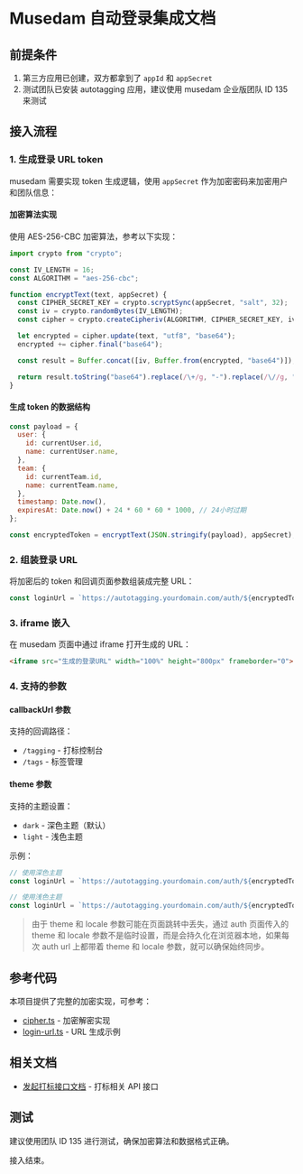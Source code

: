 # Musedam 自动登录集成文档

## 前提条件

1. 第三方应用已创建，双方都拿到了 `appId` 和 `appSecret`
2. 测试团队已安装 autotagging 应用，建议使用 musedam 企业版团队 ID 135 来测试

## 接入流程

### 1. 生成登录 URL token

musedam 需要实现 token 生成逻辑，使用 `appSecret` 作为加密密码来加密用户和团队信息：

#### 加密算法实现

使用 AES-256-CBC 加密算法，参考以下实现：

```javascript
import crypto from "crypto";

const IV_LENGTH = 16;
const ALGORITHM = "aes-256-cbc";

function encryptText(text, appSecret) {
  const CIPHER_SECRET_KEY = crypto.scryptSync(appSecret, "salt", 32);
  const iv = crypto.randomBytes(IV_LENGTH);
  const cipher = crypto.createCipheriv(ALGORITHM, CIPHER_SECRET_KEY, iv);

  let encrypted = cipher.update(text, "utf8", "base64");
  encrypted += cipher.final("base64");

  const result = Buffer.concat([iv, Buffer.from(encrypted, "base64")]);

  return result.toString("base64").replace(/\+/g, "-").replace(/\//g, "_").replace(/=/g, "");
}
```

#### 生成 token 的数据结构

```javascript
const payload = {
  user: {
    id: currentUser.id,
    name: currentUser.name,
  },
  team: {
    id: currentTeam.id,
    name: currentTeam.name,
  },
  timestamp: Date.now(),
  expiresAt: Date.now() + 24 * 60 * 60 * 1000, // 24小时过期
};

const encryptedToken = encryptText(JSON.stringify(payload), appSecret);
```

### 2. 组装登录 URL

将加密后的 token 和回调页面参数组装成完整 URL：

```javascript
const loginUrl = `https://autotagging.yourdomain.com/auth/${encryptedToken}?callbackUrl=/tagging&theme=dark`;
```

### 3. iframe 嵌入

在 musedam 页面中通过 iframe 打开生成的 URL：

```html
<iframe src="生成的登录URL" width="100%" height="800px" frameborder="0"></iframe>
```

### 4. 支持的参数

#### callbackUrl 参数

支持的回调路径：

- `/tagging` - 打标控制台
- `/tags` - 标签管理

#### theme 参数

支持的主题设置：

- `dark` - 深色主题（默认）
- `light` - 浅色主题

示例：

```javascript
// 使用深色主题
const loginUrl = `https://autotagging.yourdomain.com/auth/${encryptedToken}?callbackUrl=/tagging&theme=dark`;

// 使用浅色主题
const loginUrl = `https://autotagging.yourdomain.com/auth/${encryptedToken}?callbackUrl=/tagging&theme=light`;
```

> 由于 theme 和 locale 参数可能在页面跳转中丢失，通过 auth 页面传入的 theme 和 locale 参数不是临时设置，而是会持久化在浏览器本地，如果每次 auth url 上都带着 theme 和 locale 参数，就可以确保始终同步。

## 参考代码

本项目提供了完整的加密实现，可参考：

- [cipher.ts](../src/lib/cipher.ts) - 加密解密实现
- [login-url.ts](../scripts/login-url.ts) - URL 生成示例

## 相关文档

- [发起打标接口文档](./tagging-api.md) - 打标相关 API 接口

## 测试

建议使用团队 ID 135 进行测试，确保加密算法和数据格式正确。

接入结束。
